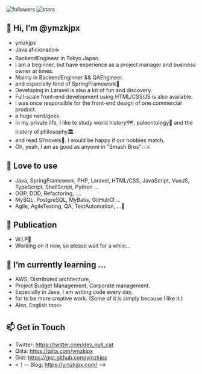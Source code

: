 ![followers](https://img.shields.io/github/followers/ymzkjpx?style=social)
![stars](https://img.shields.io/github/stars/ymzkjpx?style=social)  

## 👋 Hi, I’m @ymzkjpx
- ymzkjpx
- Java aficionado☕ 
- BackendEngineer in Tokyo.Japan.
- I am a beginner, but have experience as a project manager and business owner at times.
- Mainly in BackendEnginner && QAEngineer.
- and especially fond of SpringFramework🍃
- Developing in Laravel is also a lot of fun and discovery.
- Full-scale front-end development using HTML/CSS/JS is also available.
- I was once responsible for the front-end design of one commercial product.
- a huge nerd/geek.
- In my private life, I like to study world history🗺️, paleontology🦖 and the history of philosophy🏛️
- and read SFnovels🚀. I would be happy if our hobbies match.
- Oh, yeah, I am as good as anyone in "Smash Bros"💥⚔️

## 👀 Love to use
- Java, SpringFramework, PHP, Laravel, HTML/CSS, JavaScript, VueJS, TypeScript, ShellScript, Python ...
- OOP, DDD, Refactoring, ....
- MySQL, PostgreSQL, MyBatis, GitHubCI ...
- Agile, AgileTesting, QA, TestAutomation, ...🤖

## 📝 Publication
- W.I.P👷
- Working on it now, so please wait for a while...

## 🌱 I’m currently learning ...
- AWS, Distributed architecture,
- Project Budget Management, Corporate management.
- Especially in Java, I am writing code every day, 
- for to be more creative work. (Some of it is simply because I like it.)
- Also, English too✏️

## 📫 Get in Touch
- Twitter: https://twitter.com/dev_null_cat
- Qiita: https://qiita.com/ymzkjpx
- Gist: https://gist.github.com/ymzkjpx
- <！-- Blog: https://ymzkjpx.com/ -->
